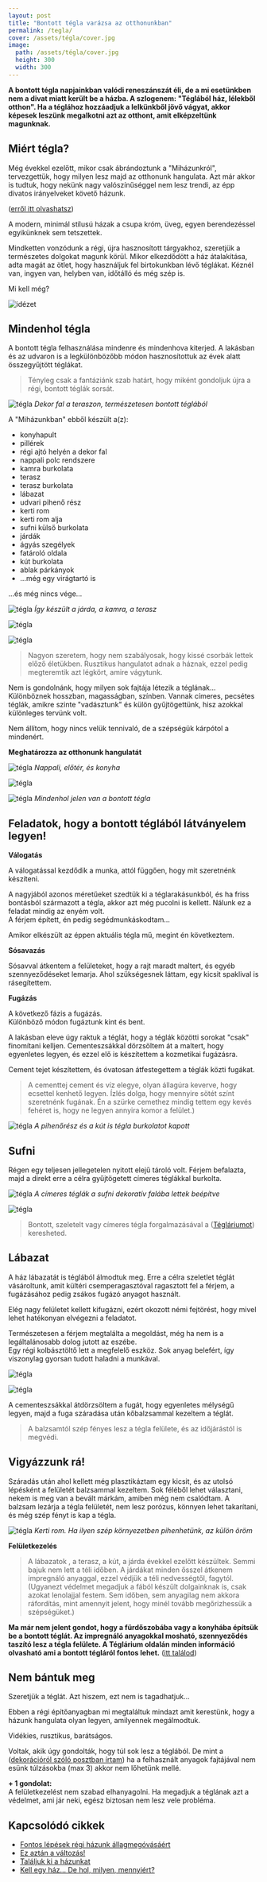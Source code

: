 ```yaml
---
layout: post
title: "Bontott tégla varázsa az otthonunkban"
permalink: /tegla/
cover: /assets/tégla/cover.jpg
image:
  path: /assets/tégla/cover.jpg
  height: 300
  width: 300
---
```




**A bontott tégla napjainkban valódi reneszánszát éli, de a mi esetünkben nem a divat miatt került be a házba.  A szlogenem: "Téglából ház, lélekből otthon". Ha a téglához hozzáadjuk a lelkünkből jövő vágyat, akkor képesek leszünk megalkotni azt az otthont, amit elképzeltünk magunknak.**




## Miért tégla?




Még évekkel ezelőtt, mikor csak ábrándoztunk a "Miházunkról", tervezgettük, hogy milyen lesz majd az otthonunk hangulata. Azt már akkor is tudtuk, hogy nekünk nagy valószínűséggel nem lesz trendi, az épp divatos irányelveket követő házunk.

([erről itt olvashatsz](/2019-02-09/hazvasarlas))

A modern, minimál stílusú házak a csupa króm, üveg, egyen berendezéssel egyikünknek sem tetszettek. 


Mindketten vonzódunk a régi, újra hasznosított tárgyakhoz, szeretjük a természetes dolgokat magunk körül. 
Mikor elkezdődött a ház átalakítása, adta magát az ötlet, hogy használjuk fel birtokunkban lévő téglákat. 
Kéznél van, ingyen van, helyben van, időtálló és még szép is.  

Mi kell még?

![idézet](/assets/tégla/idézet.jpg)



## Mindenhol tégla 

A bontott tégla felhasználása mindenre és mindenhova kiterjed. A lakásban és az udvaron is a legkülönbözőbb módon hasznosítottuk az évek alatt összegyűjtött téglákat.

> Tényleg csak a fantáziánk szab határt, hogy miként gondoljuk újra a régi, bontott téglák sorsát. 


![tégla](/assets/tégla/IMG_20190423_174028.jpg)
_Dekor fal a teraszon, természetesen bontott téglából_


A "Miházunkban" ebből készült a(z):

* konyhapult
* pillérek
* régi ajtó helyén a dekor fal 
* nappali polc rendszere
* kamra burkolata
* terasz
* terasz burkolata
* lábazat
* udvari pihenő rész
* kerti rom
* kerti rom alja
* sufni külső burkolata
* járdák
* ágyás szegélyek
* fatároló oldala
* kút burkolata
* ablak párkányok
* ...még egy virágtartó is 

...és még nincs vége...

![tégla](/assets/tégla/DSCF2569jav.jpg)
_Így készült a járda, a kamra, a terasz_



![tégla](/assets/tégla/DSCF2400jav1.jpg)

![tégla](/assets/tégla/DSCF0922jav.jpg)

> Nagyon szeretem, hogy nem szabályosak, hogy kissé csorbák lettek előző életükben. Rusztikus hangulatot adnak a háznak, ezzel pedig megteremtik azt légkört, amire vágytunk.




Nem is gondolnánk, hogy milyen sok fajtája létezik a téglának... Különböznek hosszban, magasságban, színben. Vannak címeres, pecsétes téglák, amikre szinte "vadásztunk" és külön gyűjtögettünk, hisz azokkal különleges tervünk volt.



Nem állítom, hogy nincs velük tennivaló, de a szépségük kárpótol a mindenért.


**Meghatározza az otthonunk hangulatát**

![tégla](/assets/tégla/IMG_20190321_121905jav.jpg)
_Nappali, előtér, és konyha_

![tégla](/assets/tégla/IMG_20190311_092455jav.jpg)


![tégla](/assets/tégla/IMG_20190311_113801jav.jpg)
_Mindenhol jelen van a bontott tégla_

## Feladatok, hogy a bontott téglából látványelem legyen!

**Válogatás**


A válogatással kezdődik a munka, attól függően, hogy mit szeretnénk készíteni. 

A nagyjából azonos méretűeket szedtük ki a téglarakásunkból, és ha friss bontásból származott a tégla, akkor azt még pucolni is kellett.  Nálunk ez a feladat mindig az enyém volt.  
A férjem épített, én pedig segédmunkáskodtam...



Amikor elkészült az éppen aktuális tégla mű, megint én következtem. 





**Sósavazás**


Sósavval átkentem a felületeket, hogy a rajt maradt maltert, és egyéb szennyeződéseket lemarja. Ahol szükségesnek láttam, egy kicsit spaklival is rásegítettem. 

**Fugázás**


A következő fázis a fugázás.  
Különböző módon fugáztunk kint és bent.


A lakásban eleve úgy raktuk  a téglát, hogy a téglák közötti sorokat "csak" finomítani kelljen. Cementeszsákkal dörzsöltem át a maltert, hogy egyenletes legyen, és ezzel elő is készítettem a kozmetikai fugázásra. 

Cement tejet készítettem, és óvatosan átfestegettem a téglák közti fugákat.

> A cementtej cement és víz elegye, olyan állagúra keverve, hogy ecsettel kenhető legyen. Ízlés dolga, hogy mennyire sötét színt szeretnénk fugának. Én a szürke cemethez mindig tettem egy kevés fehéret is, hogy ne legyen annyira komor a felület.)

![tégla](/assets/tégla/kert.jpg)
_A pihenőrész és a kút is tégla burkolatot kapott_

## Sufni

Régen egy teljesen jellegetelen nyitott elejű tároló volt. Férjem befalazta, majd a direkt erre a célra gyűjtögetett címeres téglákkal burkolta. 

![tégla](/assets/tégla/sufnijav.jpg)
_A címeres téglák a sufni dekoratív falába lettek beépítve_

![tégla](/assets/tégla/sufni2jav.jpg)


> Bontott, szeletelt vagy címeres tégla forgalmazásával a ([Tégláriumot](https://www.teglarium.com/)) keresheted.






## Lábazat

A ház lábazatát is téglából álmodtuk meg. Erre a célra szeletlet téglát vásároltunk, amit kültéri csemperagasztóval ragasztott fel a férjem, a fugázásához pedig zsákos fugázó anyagot használt. 




Elég nagy felületet kellett kifugázni, ezért okozott némi fejtörést, hogy mivel lehet hatékonyan elvégezni a feladatot.

Természetesen a férjem megtalálta a megoldást, még ha nem is a legáltalánosabb dolog jutott az eszébe.  
Egy régi kolbásztöltő lett a megfelelő eszköz. Sok anyag belefért, így viszonylag gyorsan tudott haladni a munkával. 



![tégla](/assets/tégla/DSCF0864jav.jpg)


![tégla](/assets/tégla/IMG_20190311_105751jav.jpg)

A cementeszsákkal átdörzsöltem a fugát, hogy egyenletes mélységű legyen, majd a fuga száradása után kőbalzsammal kezeltem a téglát.

> A balzsamtól szép fényes lesz a tégla felülete, és az időjárástól is megvédi.




## Vigyázzunk rá!


Száradás után ahol kellett még plasztikáztam egy kicsit, és az utolsó lépésként a felületét balzsammal kezeltem. 
Sok féléből lehet választani, nekem is meg van a bevált márkám, amiben még nem csalódtam.
A balzsam lezárja a tégla felületét, nem lesz porózus, könnyen lehet takarítani, és még szép fényt is kap a tégla.

![tégla](/assets/tégla/kertirom2.jpg)
_Kerti rom. Ha ilyen szép környezetben pihenhetünk, az külön öröm_


**Felületkezelés**

> A lábazatok , a terasz, a kút, a járda évekkel ezelőtt készültek. Semmi bajuk nem lett a téli időben. A járdákat minden ősszel átkenem impregnáló anyaggal, ezzel védjük a téli nedvességtől, fagytól.
(Ugyanezt védelmet megadjuk a fából készült dolgainknak is, csak azokat lenolajjal festem. Sem időben, sem anyagilag nem akkora ráfordítás, mint amennyit jelent, hogy minél tovább megőrizhessük a szépségüket.)



**Ma már nem jelent gondot, hogy a fürdőszobába vagy a konyhába építsük be a bontott téglát. Az impregnáló anyagokkal mosható, szennyeződés taszító lesz a tégla felülete. A Téglárium oldalán minden információ olvasható ami a bontott tégláról fontos lehet.** 
([itt találod](https://www.facebook.com/Teglarium/?epa=SEARCH_BOX))







## Nem bántuk meg

Szeretjük a téglát. 
Azt hiszem, ezt nem is tagadhatjuk...

Ebben a régi építőanyagban mi megtaláltuk mindazt amit kerestünk, hogy a házunk hangulata olyan legyen, amilyennek megálmodtuk.

Vidékies, rusztikus, barátságos. 

Voltak, akik úgy gondolták, hogy túl sok lesz a téglából. De mint a ([dekorációról szóló posztban írtam](/2019-03-26/dekoráció
)) ha a felhasznált anyagok fajtájával nem esünk túlzásokba (max 3) akkor nem lőhetünk mellé.










**+ 1 gondolat:**   
A felületkezelést nem szabad elhanyagolni. Ha megadjuk a téglának azt a védelmet, ami jár neki, egész biztosan nem lesz vele probléma.


## Kapcsolódó cikkek


* [Fontos lépések régi házunk állagmegóvásáért](/2019-04-03/állagmegóvás)
* [Ez aztán a változás!](/2019-04-11/külsőfalak)
* [Találjuk ki a házunkat](/2019-02-11/találjuk_ki)
* [Kell egy ház... De hol, milyen, mennyiért?](/2019-02-09/hazvasarlas)
